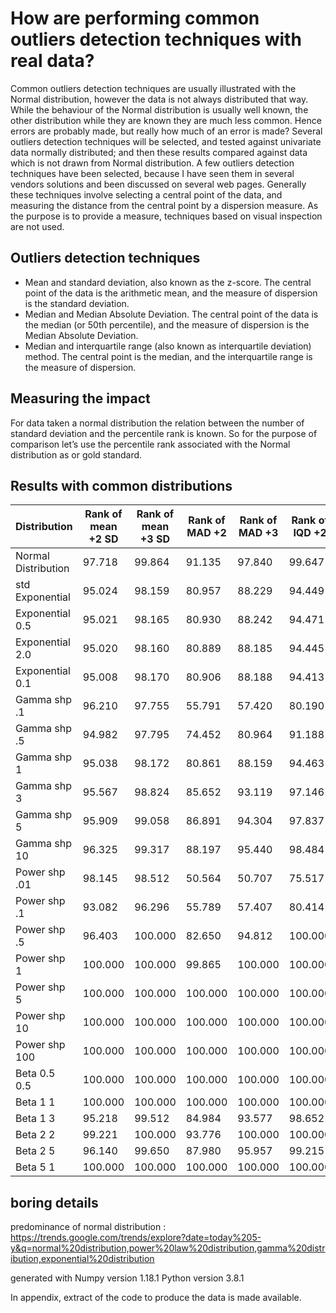 # How are performing common outliers detection techniques with real data?
Common outliers detection techniques are usually illustrated with the Normal distribution, however the data is not always distributed that way. While the behaviour of the Normal distribution is usually well known, the other distribution while they are known they are much less common.  Hence errors are probably made, but really how much of an error is made? Several outliers detection techniques will be selected, and tested against univariate data normally distributed; and then these results compared against data which is not drawn from Normal distribution. 
A few outliers detection techniques have been selected, because I have seen them in several vendors solutions and been discussed on several web pages. Generally these techniques involve selecting a central point of the data, and measuring the distance from the central point by a dispersion measure. As the purpose is to provide a measure, techniques based on visual inspection are not used.
## Outliers detection techniques
* Mean and standard deviation, also known as the z-score. The central point of the data is the arithmetic mean, and the measure of dispersion is the standard deviation. 
* Median and Median Absolute Deviation. The central point of the data is the median (or 50th percentile), and the measure of dispersion is the Median Absolute Deviation.
* Median and interquartile range (also known as interquartile deviation) method. The central point is the median, and the interquartile range is the measure of dispersion.
## Measuring the impact
For data taken a normal distribution the relation between the number of standard deviation and the percentile rank is known. So for the purpose of comparison let’s use the percentile rank associated with the Normal distribution as or gold standard. 
## Results with common distributions

|Distribution | Rank of mean +2 SD| Rank of mean +3 SD|Rank of MAD +2| Rank of MAD +3|Rank of IQD +2| Rank of IQD +3|
|--- |--- |--- |--- |--- |--- |--- |
Normal Distribution |  97.718 |  99.864 | 91.135 |  97.840 | 99.647 |  99.997 |
std Exponential |  95.024 |  98.159 | 80.957 |  88.229 | 94.449 |  98.139 |
Exponential 0.5 |  95.021 |  98.165 | 80.930 |  88.242 | 94.471 |  98.161 |
Exponential 2.0 |  95.020 |  98.160 | 80.889 |  88.185 | 94.445 |  98.147 |
Exponential 0.1 |  95.008 |  98.170 | 80.906 |  88.188 | 94.413 |  98.142 |
Gamma shp .1 |  96.210 |  97.755 | 55.791 |  57.420 | 80.190 |  83.236 |
Gamma shp .5 |  94.982 |  97.795 | 74.452 |  80.964 | 91.188 |  95.795 |
Gamma shp 1 |  95.038 |  98.172 | 80.861 |  88.159 | 94.463 |  98.155 |
Gamma shp 3 |  95.567 |  98.824 | 85.652 |  93.119 | 97.146 |  99.485 |
Gamma shp 5 |  95.909 |  99.058 | 86.891 |  94.304 | 97.837 |  99.714 |
Gamma shp 10 |  96.325 |  99.317 | 88.197 |  95.440 | 98.484 |  99.867 |
Power shp .01 |  98.145 |  98.512 | 50.564 |  50.707 | 75.517 |  75.828 |
Power shp .1 |  93.082 |  96.296 | 55.789 |  57.407 | 80.414 |  83.715 |
Power shp .5 |  96.403 |  100.000 | 82.650 |  94.812 | 100.000 |  100.000 |
Power shp 1 |  100.000 |  100.000 | 99.865 |  100.000 | 100.000 |  100.000 |
Power shp 5 |  100.000 |  100.000 | 100.000 |  100.000 | 100.000 |  100.000 |
Power shp 10 |  100.000 |  100.000 | 100.000 |  100.000 | 100.000 |  100.000 |
Power shp 100 |  100.000 |  100.000 | 100.000 |  100.000 | 100.000 |  100.000 |
Beta 0.5 0.5 |  100.000 |  100.000 | 100.000 |  100.000 | 100.000 |  100.000 |
Beta 1 1 |  100.000 |  100.000 | 100.000 |  100.000 | 100.000 |  100.000 |
Beta 1 3 |  95.218 |  99.512 | 84.984 |  93.577 | 98.652 |  100.000 |
Beta 2 2 |  99.221 |  100.000 | 93.776 |  100.000 | 100.000 |  100.000 |
Beta 2 5 |  96.140 |  99.650 | 87.980 |  95.957 | 99.215 |  100.000 |
Beta 5 1 |  100.000 |  100.000 | 100.000 |  100.000 | 100.000 |  100.000 |

## boring details
predominance of normal distribution :
https://trends.google.com/trends/explore?date=today%205-y&q=normal%20distribution,power%20law%20distribution,gamma%20distribution,exponential%20distribution


generated with 
Numpy version  1.18.1
Python version  3.8.1 

In appendix, extract of the code to produce the data is made available.

